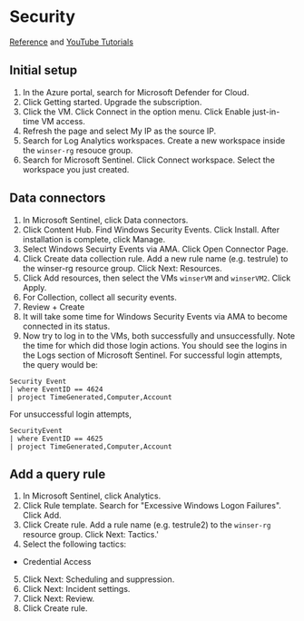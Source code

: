 # Security
[Reference](https://cyberwoxacademy.com/azure-cloud-detection-lab-project/) and [YouTube Tutorials](https://www.youtube.com/playlist?list=PLBNtagSCmDWw27ccfeWeiaMcpNIxpGHy4)

## Initial setup
1. In the Azure portal, search for Microsoft Defender for Cloud.
2. Click Getting started. Upgrade the subscription.
3. Click the VM. Click Connect in the option menu. Click Enable just-in-time VM access.
4. Refresh the page and select My IP as the source IP.
5. Search for Log Analytics workspaces. Create a new workspace inside the ``winser-rg`` resouce group. 
6. Search for Microsoft Sentinel. Click Connect workspace. Select the workspace you just created.

## Data connectors
1. In Microsoft Sentinel, click Data connectors.
2. Click Content Hub. Find Windows Security Events. Click Install. After installation is complete, click Manage.
3. Select Windows Secuirty Events via AMA. Click Open Connector Page.
4. Click Create data collection rule. Add a new rule name (e.g. testrule) to the winser-rg resource group. Click Next: Resources.
5. Click Add resources, then select the VMs ``winserVM`` and ``winserVM2``. Click Apply.
6. For Collection, collect all security events.
7. Review + Create 
8. It will take some time for Windows Security Events via AMA to become connected in its status.
9. Now try to log in to the VMs, both successfully and unsuccessfully. Note the time for which did those login actions. You should see the logins in the Logs section of Microsoft Sentinel. For successful login attempts, the query would be:
```
Security Event
| where EventID == 4624
| project TimeGenerated,Computer,Account
```
For unsuccessful login attempts,
```
SecurityEvent
| where EventID == 4625
| project TimeGenerated,Computer,Account
```
## Add a query rule
1. In Microsoft Sentinel, click Analytics.
2. Click Rule template. Search for "Excessive Windows Logon Failures". Click Add.
3. Click Create rule. Add a rule name (e.g. testrule2) to the ``winser-rg`` resource group. Click Next: Tactics.'
4. Select the following tactics:
- Credential Access
5. Click Next: Scheduling and suppression.
6. Click Next: Incident settings.
7. Click Next: Review.
8. Click Create rule.


